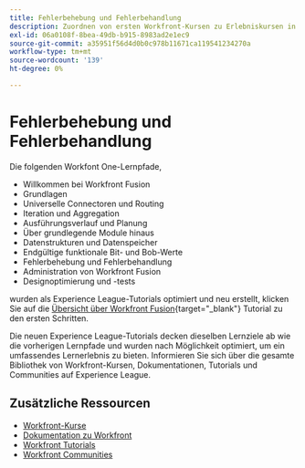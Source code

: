 ```yaml
---
title: Fehlerbehebung und Fehlerbehandlung
description: Zuordnen von ersten Workfront-Kursen zu Erlebniskursen in Liga-Kursen
exl-id: 06a0108f-8bea-49db-b915-8983ad2e1ec9
source-git-commit: a35951f56d4d0b0c978b11671ca119541234270a
workflow-type: tm+mt
source-wordcount: '139'
ht-degree: 0%

---
```


# Fehlerbehebung und Fehlerbehandlung

Die folgenden Workfont One-Lernpfade,

* Willkommen bei Workfront Fusion
* Grundlagen
* Universelle Connectoren und Routing
* Iteration und Aggregation
* Ausführungsverlauf und Planung
* Über grundlegende Module hinaus
* Datenstrukturen und Datenspeicher
* Endgültige funktionale Bit- und Bob-Werte
* Fehlerbehebung und Fehlerbehandlung
* Administration von Workfront Fusion
* Designoptimierung und -tests

wurden als Experience League-Tutorials optimiert und neu erstellt, klicken Sie auf die [Übersicht über Workfront Fusion](https://experienceleague.adobe.com/docs/workfront-learn/tutorials-workfront/fusion/welcome-to-workfront-fusion/workfront-fusion-overview.html?lang=en){target="_blank"} Tutorial zu den ersten Schritten.

Die neuen Experience League-Tutorials decken dieselben Lernziele ab wie die vorherigen Lernpfade und wurden nach Möglichkeit optimiert, um ein umfassendes Lernerlebnis zu bieten.  Informieren Sie sich über die gesamte Bibliothek von Workfront-Kursen, Dokumentationen, Tutorials und Communities auf Experience League.

## Zusätzliche Ressourcen

* [Workfront-Kurse](https://experienceleague.adobe.com/?lang=en&amp;Solution=Workfront#courses)
* [Dokumentation zu Workfront](https://experienceleague.adobe.com/docs/workfront.html)
* [Workfront Tutorials](https://experienceleague.adobe.com/docs/workfront-learn/tutorials-workfront/home.html)
* [Workfront Communities](https://experienceleaguecommunities.adobe.com/t5/workfront/ct-p/workfront)
